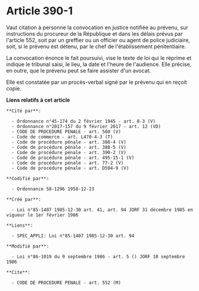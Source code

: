 # Article 390-1

Vaut citation à personne la convocation en justice notifiée au prévenu, sur instructions du procureur de la République et
dans les délais prévus par l'article 552, soit par un greffier ou un officier ou agent de police judiciaire, soit, si le
prévenu est détenu, par le chef de l'établissement pénitentiaire.

La convocation énonce le fait poursuivi, vise le texte de loi qui le réprime et indique le tribunal saisi, le lieu, la date
et l'heure de l'audience. Elle précise, en outre, que le prévenu peut se faire assister d'un avocat.

Elle est constatée par un procès-verbal signé par le prévenu qui en reçoit copie.

**Liens relatifs à cet article**

	**Cité par**:

	  - Ordonnance n°45-174 du 2 février 1945 - art. 8-3 (V)
	  - Ordonnance n°2017-157 du 9 février 2017 - art. 12 (VD)
	  - CODE DE PROCEDURE PENALE - art. 560 (V)
	  - Code de commerce - art. L470-4-3 (T)
	  - Code de procédure pénale - art. 388-4 (V)
	  - Code de procédure pénale - art. 388-5 (V)
	  - Code de procédure pénale - art. 390-2 (V)
	  - Code de procédure pénale - art. 495-15-1 (V)
	  - Code de procédure pénale - art. 77-2 (V)
	  - Code de procédure pénale - art. D594-9 (V)

	**Codifié par**:

	  - Ordonnance 58-1296 1958-12-23

	**Créé par**:

	  - Loi n°85-1407 1985-12-30 art. 41, art. 94 JORF 31 décembre 1985 en vigueur le 1er février 1986

	**Liens**:

	  - SPEC_APPLI: Loi n°85-1407 1985-12-30 art. 94

	**Modifié par**:

	  - Loi n°86-1019 du 9 septembre 1986 - art. 5 () JORF 10 septembre 1986

	**Cite**:

	  - CODE DE PROCEDURE PENALE - art. 552 (M)
